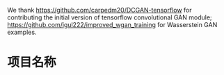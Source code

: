 
We thank https://github.com/carpedm20/DCGAN-tensorflow for contributing the initial version of tensorflow convolutional GAN module; https://github.com/igul222/improved_wgan_training for Wasserstein GAN examples.
# 项目名称
